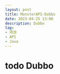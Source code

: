 ```yaml
---
layout: post
title: MonsterAPI-Dubbo
date: 2023-04-25 13:00
description: Dubbo
tag:
- 项目
- API
- Java
---
```


# todo Dubbo